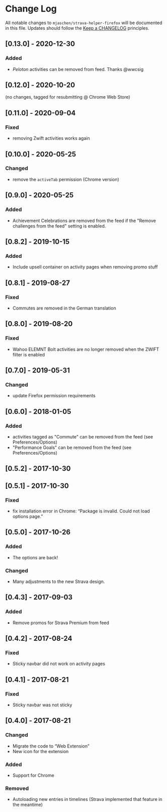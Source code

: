 # Change Log

All notable changes to `mjaschen/strava-helper-firefox` will be documented in this file.
Updates should follow the [Keep a CHANGELOG](http://keepachangelog.com/) principles.

## [0.13.0] - 2020-12-30

### Added

- *Peloton* activities can be removed from feed. Thanks @wwcsig

## [0.12.0] - 2020-10-20

(no changes, tagged for resubmitting @ Chrome Web Store)

## [0.11.0] - 2020-09-04

### Fixed

- removing Zwift activities works again

## [0.10.0] - 2020-05-25

### Changed

- remove the `activeTab` permission (Chrome version)

## [0.9.0] - 2020-05-25

### Added

- Achievement Celebrations are removed from the feed if the "Remove challenges from the feed" setting is enabled.

## [0.8.2] - 2019-10-15

### Added

- Include upsell container on activity pages when removing promo stuff

## [0.8.1] - 2019-08-27

### Fixed

- Commutes are removed in the German translation

## [0.8.0] - 2019-08-20

### Fixed

- Wahoo ELEMNT Bolt activities are no longer removed when the ZWIFT filter is enabled

## [0.7.0] - 2019-05-31

### Changed

- update Firefox permission requirements

## [0.6.0] - 2018-01-05

### Added

- activities tagged as "Commute" can be removed from the feed (see Preferences/Options)
- "Performance Goals" can be removed from the feed (see Preferences/Options)

## [0.5.2] - 2017-10-30
## [0.5.1] - 2017-10-30

### Fixed

- fix installation error in Chrome: “Package is invalid. Could not load options page.”

## [0.5.0] - 2017-10-26

### Added

- The options are back!

### Changed

- Many adjustments to the new Strava design.

## [0.4.3] - 2017-09-03

### Added

- Remove promos for Strava Premium from feed

## [0.4.2] - 2017-08-24

### Fixed

- Sticky navbar did not work on activity pages

## [0.4.1] - 2017-08-21

### Fixed

- Sticky navbar was not sticky

## [0.4.0] - 2017-08-21

### Changed

- Migrate the code to “Web Extension”
- New icon for the extension

### Added

- Support for Chrome

### Removed

- Autoloading new entries in timelines (Strava implemented that feature in the meantime)
